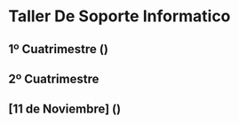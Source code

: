 # Taller De Soporte Informatico

## 1º Cuatrimestre ()


## 2º Cuatrimestre

## [11 de Noviembre] ()
